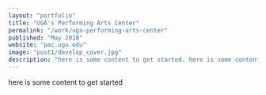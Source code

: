 ```yaml
---
layout: "portfolio"
title: "UGA's Performing Arts Center"
permalink: "/work/uga-performing-arts-center"
published: "May 2018"
website: "pac.uga.edu"
image: "post1/develop_cover.jpg"
description: "here is some content to get started. here is some content to get started. here is some content to get started. here is some content to get started."
---
```


here is some content to get started
